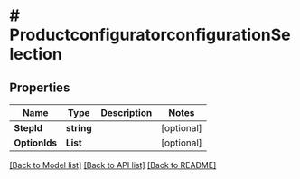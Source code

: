 # # ProductconfiguratorconfigurationSelection


## Properties 


Name | Type | Description | Notes
------------ | ------------- | ------------- | -------------
**StepId**| **string** |   | [optional]
**OptionIds**| **List<string>** |   | [optional]


[[Back to Model list]](../../README.md#models) [[Back to API list]](../../README.md#endpoints) [[Back to README]](../../README.md)

